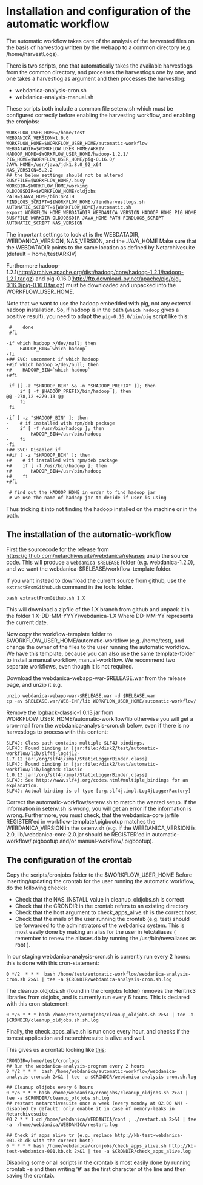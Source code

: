 # Installation and configuration of the automatic workflow

The automatic workflow takes care of the analysis of the harvested files on the basis of harvestlog written by the webapp to a common
directory (e.g. /home/harvestLogs).

There is two scripts, one that automatically takes the available harvestlogs from the common directory, and processes the harvestlogs one by one, and one takes a harvestlog as argument and then processes the harvestlog:
 * webdanica-analysis-cron.sh
 * webdanica-analysis-manual.sh

These scripts both include a common file setenv.sh which must be configured correctly before enabling the harvesting workflow, and enabling the cronjobs: 
``` 
WORKFLOW_USER_HOME=/home/test
WEBDANICA_VERSION=1.0.0
WORKFLOW_HOME=$WORKFLOW_USER_HOME/automatic-workflow
WEBDATADIR=$WORKFLOW_USER_HOME/ARKIV
HADOOP_HOME=$WORKFLOW_USER_HOME/hadoop-1.2.1/
PIG_HOME=$WORKFLOW_USER_HOME/pig-0.16.0/
JAVA_HOME=/usr/java/jdk1.8.0_92_x64
NAS_VERSION=5.2.2
## the below settings should not be altered
BUSYFILE=$WORKFLOW_HOME/.busy
WORKDIR=$WORKFLOW_HOME/working
OLDJOBSDIR=$WORKFLOW_HOME/oldjobs
PATH=$JAVA_HOME/bin:$PATH
FINDLOGS_SCRIPT=${WORKFLOW_HOME}/findharvestlogs.sh
AUTOMATIC_SCRIPT=${WORKFLOW_HOME}/automatic.sh
export WORKFLOW_HOME WEBDATADIR WEBDANICA_VERSION HADOOP_HOME PIG_HOME BUSYFILE WORKDIR OLDJOBSDIR JAVA_HOME PATH FINDLOGS_SCRIPT AUTOMATIC_SCRIPT NAS_VERSION
```

The important settings to look at is the WEBDATADIR, WEBDANICA_VERSION, NAS_VERSION, and the JAVA_HOME
Make sure that the WEBDATADIR points to the same location as defined by Netarchivesuite (default = home/test/ARKIV)

Furthermore hadoop-1.2.1(http://archive.apache.org/dist/hadoop/core/hadoop-1.2.1/hadoop-1.2.1.tar.gz) and pig-0.16.0(http://ftp.download-by.net/apache/pig/pig-0.16.0/pig-0.16.0.tar.gz) must be downloaded and unpacked into the WORKFLOW_USER_HOME.

Note that we want to use the hadoop embedded with pig, not any external hadoop installation. So, if hadoop is in the path (`which hadoop` gives a positive result), you need to 
adapt the `pig-0.16.0/bin/pig` script like this:
```
 #    done
 #fi
 
-if which hadoop >/dev/null; then
-    HADOOP_BIN=`which hadoop`
-fi
+## SVC: uncomment if which hadoop
+#if which hadoop >/dev/null; then
+#    HADOOP_BIN=`which hadoop`
+#fi
 
 if [[ -z "$HADOOP_BIN" && -n "$HADOOP_PREFIX" ]]; then
     if [ -f $HADOOP_PREFIX/bin/hadoop ]; then
@@ -278,12 +279,13 @@
     fi
 fi
 
-if [ -z "$HADOOP_BIN" ]; then
-    # if installed with rpm/deb package
-    if [ -f /usr/bin/hadoop ]; then
-        HADOOP_BIN=/usr/bin/hadoop
-    fi
-fi
+## SVC: Disabled if 
+#if [ -z "$HADOOP_BIN" ]; then
+#    # if installed with rpm/deb package
+#    if [ -f /usr/bin/hadoop ]; then
+#       HADOOP_BIN=/usr/bin/hadoop
+#    fi
+#fi
 
 # find out the HADOOP_HOME in order to find hadoop jar
 # we use the name of hadoop jar to decide if user is using
```
Thus tricking it into not finding the hadoop installed on the machine or in the path.

## The installation of the automatic-workflow 

First the sourcecode for the release from https://github.com/netarchivesuite/webdanica/releases
unzip the source code. This will produce a `webdanica-$RELEASE` folder (e.g. webdanica-1.2.0), and we want the webdanica-$RELEASE/workflow-template folder.  

If you want instead to download the current source from github, use the `extractFromGithub.sh` command in the tools folder.
```
bash extractFromGithub.sh 1.X
```
This will download a zipfile of the 1.X branch from github and unpack it in the folder 1.X-DD-MM-YYYY/webdanica-1.X Where DD-MM-YY represents the current date.

Now copy the workflow-template folder to $WORKFLOW_USER_HOME/automatic-workflow (e.g. /home/test), and change the owner of the files to the user running the automatic workflow. We have this template, because you can also use the same template-folder to install a manual workflow, manual-workflow. We recommend two separate workflows, even though it is not required.

Download the webdanica-webapp-war-$RELEASE.war from the release page, and unzip it e.g.
```
unzip webdanica-webapp-war-$RELEASE.war -d $RELEASE.war
cp -av $RELEASE.war/WEB-INF/lib WORKFLOW_USER_HOME/automatic-workflow/
```
Remove the logback-classic-1.0.13.jar from WORKFLOW_USER_HOME/automatic-workflow/lib
otherwise you will get a cron-mail from the webdanica-analysis-cron.sh below, even if there is no harvestlogs to process with this content:
```
SLF4J: Class path contains multiple SLF4J bindings.
SLF4J: Found binding in [jar:file:/disk2/test/automatic-workflow/lib/slf4j-log4j12-1.7.12.jar!/org/slf4j/impl/StaticLoggerBinder.class]
SLF4J: Found binding in [jar:file:/disk2/test/automatic-workflow/lib/logback-classic-1.0.13.jar!/org/slf4j/impl/StaticLoggerBinder.class]
SLF4J: See http://www.slf4j.org/codes.html#multiple_bindings for an explanation.
SLF4J: Actual binding is of type [org.slf4j.impl.Log4jLoggerFactory]
```

Correct the automatic-workflow/setenv.sh to match the wanted setup. If the information in setenv.sh is wrong, you will get an error if the information is wrong.
Furthermore, you must check, that the webdanica-core jarfile REGISTER'ed in workflow-template/.pigbootup matches the WEBDANICA_VERSION in the setenv.sh
(e.g. if the WEBDANICA_VERSION is 2.0, lib/webdanica-core-2.0.jar should be REGISTER'ed in automatic-workflow/.pigbootup and/or manual-workflow/.pigbootup).

## The configuration of the crontab 

Copy the scripts/cronjobs folder to the $WORKFLOW_USER_HOME
Before inserting/updating the crontab for the user running the automatic workflow, do the following checks:
 * Check that the NAS_INSTALL value in cleanup_oldjobs.sh is correct
 * Check that the CRONDIR in the crontab refers to an existing directory
 * Check that the host argument to check_apps_alive.sh is the correct host.
 * Check that the mails of the user running the crontab (e.g. test) should be forwarded to the adminstrators of the webdanica system. This is most easily done by making an alias for the user in /etc/aliases ( remember to renew the aliases.db by running the /usr/bin/newaliases as root ).

In our staging webdanica-analysis-cron.sh is currently run every 2 hours:
this is done with this cron-statement:
```
0 */2  * * *  bash /home/test/automatic-workflow/webdanica-analysis-cron.sh 2>&1 | tee -a $CRONDIR/webdanica-analysis-cron.sh.log
```

The cleanup_oldjobs.sh (found in the cronjobs folder) removes the Heritrix3 libraries from oldjobs, and is currently run every 6 hours.
This is declared with this cron-statement:
```
0 */6 * * * bash /home/test/cronjobs/cleanup_oldjobs.sh 2>&1 | tee -a $CRONDIR/cleanup_oldjobs.sh.sh.log
```

Finally, the check_apps_alive.sh is run once every hour, and checks if the tomcat application and netarchivesuite is alive and well.

This gives us a crontab looking like [this](scripts/cronjobs/crontab.test):

```
CRONDIR=/home/test/cronlogs
## Run the webdanica-analysis-program every 2 hours
0 */2 * * *  bash /home/webdanica/automatic-workflow/webdanica-analysis-cron.sh 2>&1 | tee -a $CRONDIR/webdanica-analysis-cron.sh.log

## Cleanup oldjobs every 6 hours
0 */6 * * * bash /home/webdanica/cronjobs/cleanup_oldjobs.sh 2>&1 | tee -a $CRONDIR/cleanup_oldjobs.sh.log
## restart netarchivesuite once a week (every monday at 02.00 AM) - disabled by default: only enable it in case of memory-leaks in Netarchivesuite
#0 2 * * 1 cd /home/webdanica/WEBDANICA/conf ; ./restart.sh 2>&1 | tee -a  /home/webdanica/WEBDANICA/restart.log

## Check if apps alive tr (e.g. replace http://kb-test-webdanica-001.kb.dk with the correct host)
0 * * * * bash /home/webdanica/cronjobs/check_apps_alive.sh http://kb-test-webdanica-001.kb.dk 2>&1 | tee -a $CRONDIR/check_apps_alive.log
```

Disabling some or all scripts in the crontab is most easily done by running crontab -e
and then writing '#' as the first character of the line and then saving the crontab.

